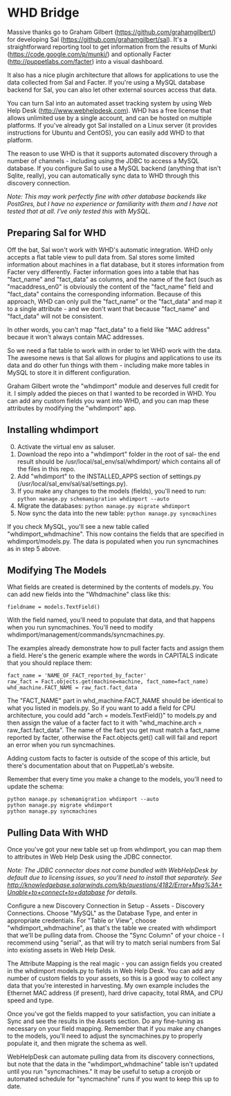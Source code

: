 WHD Bridge
==========

Massive thanks go to Graham Gilbert (https://github.com/grahamgilbert/) for developing Sal (https://github.com/grahamgilbert/sal).  It's a straightforward reporting tool to get information from the results of Munki (https://code.google.com/p/munki/) and optionally Facter (http://puppetlabs.com/facter) into a visual dashboard.

It also has a nice plugin architecture that allows for applications to use the data collected from Sal and Facter.  If you're using a MySQL database backend for Sal, you can also let other external sources access that data.

You can turn Sal into an automated asset tracking system by using Web Help Desk (http://www.webhelpdesk.com).  WHD has a free license that allows unlimited use by a single account, and can be hosted on multiple platforms.  If you've already got Sal installed on a Linux server (it provides instructions for Ubuntu and CentOS), you can easily add WHD to that platform.  

The reason to use WHD is that it supports automated discovery through a number of channels - including using the JDBC to access a MySQL database.  If you configure Sal to use a MySQL backend (anything that isn't Sqlite, really), you can automatically sync data to WHD through this discovery connection.

_Note: This may work perfectly fine with other database backends like PostGres, but I have no experience or familiarity with them and I have not tested that at all.  I've only tested this with MySQL._

Preparing Sal for WHD
---------------------

Off the bat, Sal won't work with WHD's automatic integration.  WHD only accepts a flat table view to pull data from.  Sal stores some limited information about machines in a flat database, but it stores information from Facter very differently.  Facter information goes into a table that has "fact_name" and "fact_data" as columns, and the name of the fact (such as "macaddress_en0" is obviously the content of the "fact_name" field and "fact_data" contains the corresponding information.  Because of this approach, WHD can only pull the "fact_name" or the "fact_data" and map it to a single attribute - and we don't want that because "fact_name" and "fact_data" will not be consistent.  

In other words, you can't map "fact_data" to a field like "MAC address" becaue it won't always contain MAC addresses.

So we need a flat table to work with in order to let WHD work with the data.  The awesome news is that Sal allows for plugins and applications to use its data and do other fun things with them - including make more tables in MySQL to store it in different configuration.

Graham Gilbert wrote the "whdimport" module and deserves full credit for it.  I simply added the pieces on that I wanted to be recorded in WHD.  You can add any custom fields you want into WHD, and you can map these attributes by modifying the "whdimport" app.

Installing whdimport
---------------

0. Activate the virtual env as saluser.
1. Download the repo into a "whdimport" folder in the root of sal- the end result should be /usr/local/sal_env/sal/whdimport/ which contains all of the files in this repo.
2. Add "whdimport" to the INSTALLED_APPS section of settings.py (/usr/local/sal_env/sal/sal/settings.py).
3. If you make any changes to the models (fields), you'll need to run: ```python manage.py schemamigration whdimport --auto```
4. Migrate the databases: ```python manage.py migrate whdimport```
5. Now sync the data into the new table: ```python manage.py syncmachines```

If you check MySQL, you'll see a new table called "whdimport_whdmachine".  This now contains the fields that are specified in whdimport/models.py.  The data is populated when you run syncmachines as in step 5 above.

Modifying The Models
--------------------

What fields are created is determined by the contents of models.py.  You can add new fields into the "Whdmachine" class like this:
```
fieldname = models.TextField()
```

With the field named, you'll need to populate that data, and that happens when you run syncmachines. You'll need to modify whdimport/management/commands/syncmachines.py.

The examples already demonstrate how to pull facter facts and assign them a field.  Here's the generic example where the words in CAPITALS indicate that you should replace them:
```
fact_name = 'NAME_OF_FACT_reported_by_facter'
raw_fact = Fact.objects.get(machine=machine, fact_name=fact_name)
whd_machine.FACT_NAME = raw_fact.fact_data
```
The "FACT_NAME" part in whd_machine.FACT_NAME should be identical to what you listed in models.py.  So if you want to add a field for CPU architecture, you could add "arch = models.TextField()" to models.py and then assign the value of a facter fact to it with "whd_machine.arch = raw_fact.fact_data".  The name of the fact you get must match a fact_name reported by facter, otherwise the Fact.objects.get() call will fail and report an error when you run syncmachines.

Adding custom facts to facter is outside of the scope of this article, but there's documentation about that on PuppetLab's website.  

Remember that every time you make a change to the models, you'll need to update the schema:
```
python manage.py schemamigration whdimport --auto
python manage.py migrate whdimport
python manage.py syncmachines
```

Pulling Data With WHD
---------------------

Once you've got your new table set up from whdimport, you can map them to attributes in Web Help Desk using the JDBC connector.

_Note: The JDBC connector does not come bundled with WebHelpDesk by default due to licensing issues, so you'll need to install that separately.  See http://knowledgebase.solarwinds.com/kb/questions/4182/Error+Msg%3A+Unable+to+connect+to+database for details._

Configure a new Discovery Connection in Setup - Assets - Discovery Connections.  Choose "MySQL" as the Database Type, and enter in appropriate credentials.  For "Table or View", choose "whdimport_whdmachine", as that's the table we created with whdimport that we'll be pulling data from.  Choose the "Sync Column" of your choice - I recommend using "serial", as that will try to match serial numbers from Sal into existing assets in Web Help Desk.

The Attribute Mapping is the real magic - you can assign fields you created in the whdimport models.py to fields in Web Help Desk.  You can add any number of custom fields to your assets, so this is a good way to collect any data that you're interested in harvesting.  My own example includes the Ethernet MAC address (if present), hard drive capacity, total RMA, and CPU speed and type.

Once you've got the fields mapped to your satisfaction, you can initiate a Sync and see the results in the Assets section.  Do any fine-tuning as necessary on your field mapping.  Remember that if you make any changes to the models, you'll need to adjust the syncmachines.py to properly populate it, and then migrate the schema as well.

WebHelpDesk can automate pulling data from its discovery connections, but note that the data in the "whdimport_whdmachine" table isn't updated until you run "syncmachines."  It may be useful to setup a cronjob or automated schedule for "syncmachine" runs if you want to keep this up to date.
